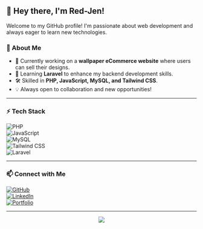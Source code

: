 ## 👋 Hey there, I'm Red-Jen!

Welcome to my GitHub profile! I'm passionate about web development and always eager to learn new technologies.

### 🚀 About Me  
- 🔭 Currently working on a **wallpaper eCommerce website** where users can sell their designs.  
- 🌱 Learning **Laravel** to enhance my backend development skills.  
- 🛠️ Skilled in **PHP, JavaScript, MySQL, and Tailwind CSS**.  
- 💡 Always open to collaboration and new opportunities!  

---

### ⚡ Tech Stack  
![PHP](https://img.shields.io/badge/PHP-777BB4?style=for-the-badge&logo=php&logoColor=white)  
![JavaScript](https://img.shields.io/badge/JavaScript-F7DF1E?style=for-the-badge&logo=javascript&logoColor=black)  
![MySQL](https://img.shields.io/badge/MySQL-4479A1?style=for-the-badge&logo=mysql&logoColor=white)  
![Tailwind CSS](https://img.shields.io/badge/TailwindCSS-38B2AC?style=for-the-badge&logo=tailwind-css&logoColor=white)  
![Laravel](https://img.shields.io/badge/Laravel-FF2D20?style=for-the-badge&logo=laravel&logoColor=white)  

---

### 📫 Connect with Me  
[![GitHub](https://img.shields.io/badge/GitHub-red--jen-black?style=for-the-badge&logo=github)](https://github.com/red-jen)  
[![LinkedIn](https://img.shields.io/badge/LinkedIn-Connect-blue?style=for-the-badge&logo=linkedin)](#)  
[![Portfolio](https://img.shields.io/badge/Portfolio-Visit-blueviolet?style=for-the-badge&logo=web)](#)  

---

<p align="center">
  <img src="https://capsule-render.vercel.app/api?text=Welcome!&animation=fadeIn&type=waving&color=gradient&height=100"/>
</p>
